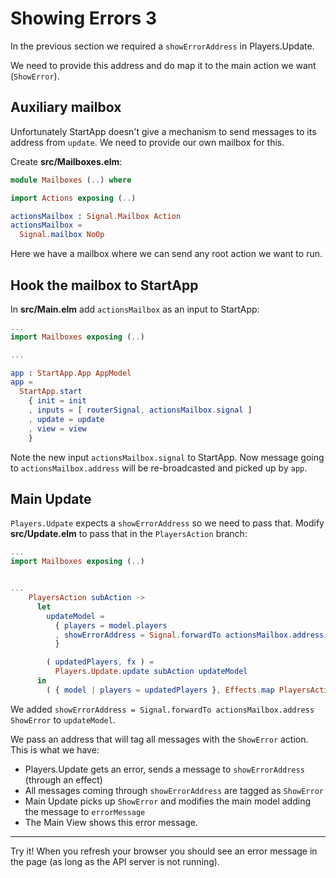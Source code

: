 # Showing Errors 3

In the previous section we required a `showErrorAddress` in Players.Update.

We need to provide this address and do map it to the main action we want (`ShowError`).

## Auxiliary mailbox

Unfortunately StartApp doesn't give a mechanism to send messages to its address from `update`. We need to provide our own mailbox for this.

Create __src/Mailboxes.elm__:

```elm
module Mailboxes (..) where

import Actions exposing (..)

actionsMailbox : Signal.Mailbox Action
actionsMailbox =
  Signal.mailbox NoOp
```

Here we have a mailbox where we can send any root action we want to run.

## Hook the mailbox to StartApp

In __src/Main.elm__ add `actionsMailbox` as an input to StartApp:

```elm
...
import Mailboxes exposing (..)

...

app : StartApp.App AppModel
app =
  StartApp.start
    { init = init
    , inputs = [ routerSignal, actionsMailbox.signal ]
    , update = update
    , view = view
    }
```

Note the new input `actionsMailbox.signal` to StartApp. Now message going to `actionsMailbox.address` will be re-broadcasted and picked up by `app`.

## Main Update

`Players.Udpate` expects a `showErrorAddress` so we need to pass that. Modify __src/Update.elm__ to pass that in the `PlayersAction` branch:

```elm
...
import Mailboxes exposing (..)


...
    PlayersAction subAction ->
      let
        updateModel =
          { players = model.players
          , showErrorAddress = Signal.forwardTo actionsMailbox.address ShowError
          }

        ( updatedPlayers, fx ) =
          Players.Update.update subAction updateModel
      in
        ( { model | players = updatedPlayers }, Effects.map PlayersAction fx )
```

We added `showErrorAddress = Signal.forwardTo actionsMailbox.address ShowError` to `updateModel`.

We pass an address that will tag all messages with the `ShowError` action. This is what we have:

- Players.Update gets an error, sends a message to `showErrorAddress` (through an effect)
- All messages coming through `showErrorAddress` are tagged as `ShowError`
- Main Update picks up `ShowError` and modifies the main model adding the message to `errorMessage`
- The Main View shows this error message.

---

Try it! When you refresh your browser you should see an error message in the page (as long as the API server is not running).

